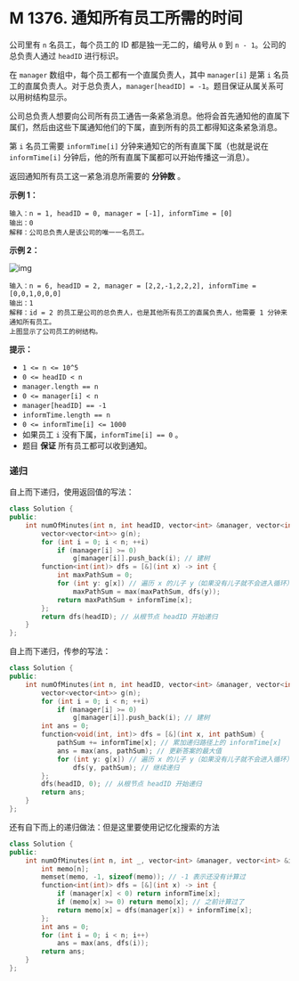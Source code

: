 # M 1376. 通知所有员工所需的时间

公司里有 `n` 名员工，每个员工的 ID 都是独一无二的，编号从 `0` 到 `n - 1`。公司的总负责人通过 `headID` 进行标识。

在 `manager` 数组中，每个员工都有一个直属负责人，其中 `manager[i]` 是第 `i` 名员工的直属负责人。对于总负责人，`manager[headID] = -1`。题目保证从属关系可以用树结构显示。

公司总负责人想要向公司所有员工通告一条紧急消息。他将会首先通知他的直属下属们，然后由这些下属通知他们的下属，直到所有的员工都得知这条紧急消息。

第 `i` 名员工需要 `informTime[i]` 分钟来通知它的所有直属下属（也就是说在 `informTime[i]` 分钟后，他的所有直属下属都可以开始传播这一消息）。

返回通知所有员工这一紧急消息所需要的 **分钟数** 。

 

**示例 1：**

```
输入：n = 1, headID = 0, manager = [-1], informTime = [0]
输出：0
解释：公司总负责人是该公司的唯一一名员工。
```

**示例 2：**

![img](https://assets.leetcode-cn.com/aliyun-lc-upload/uploads/2020/03/08/graph.png)

```
输入：n = 6, headID = 2, manager = [2,2,-1,2,2,2], informTime = [0,0,1,0,0,0]
输出：1
解释：id = 2 的员工是公司的总负责人，也是其他所有员工的直属负责人，他需要 1 分钟来通知所有员工。
上图显示了公司员工的树结构。
```

 

**提示：**

- `1 <= n <= 10^5`
- `0 <= headID < n`
- `manager.length == n`
- `0 <= manager[i] < n`
- `manager[headID] == -1`
- `informTime.length == n`
- `0 <= informTime[i] <= 1000`
- 如果员工 `i` 没有下属，`informTime[i] == 0` 。
- 题目 **保证** 所有员工都可以收到通知。



### 递归

自上而下递归，使用返回值的写法：

```cpp
class Solution {
public:
    int numOfMinutes(int n, int headID, vector<int> &manager, vector<int> &informTime) {
        vector<vector<int>> g(n);
        for (int i = 0; i < n; ++i)
            if (manager[i] >= 0)
                g[manager[i]].push_back(i); // 建树
        function<int(int)> dfs = [&](int x) -> int {
            int maxPathSum = 0;
            for (int y: g[x]) // 遍历 x 的儿子 y（如果没有儿子就不会进入循环）
                maxPathSum = max(maxPathSum, dfs(y));
            return maxPathSum + informTime[x];
        };
        return dfs(headID); // 从根节点 headID 开始递归
    }
};
```

自上而下递归，传参的写法：

```cpp
class Solution {
public:
    int numOfMinutes(int n, int headID, vector<int> &manager, vector<int> &informTime) {
        vector<vector<int>> g(n);
        for (int i = 0; i < n; ++i)
            if (manager[i] >= 0)
                g[manager[i]].push_back(i); // 建树
        int ans = 0;
        function<void(int, int)> dfs = [&](int x, int pathSum) {
            pathSum += informTime[x]; // 累加递归路径上的 informTime[x]
            ans = max(ans, pathSum); // 更新答案的最大值
            for (int y: g[x]) // 遍历 x 的儿子 y（如果没有儿子就不会进入循环）
                dfs(y, pathSum); // 继续递归
        };
        dfs(headID, 0); // 从根节点 headID 开始递归
        return ans;
    }
};
```

还有自下而上的递归做法：但是这里要使用记忆化搜索的方法

```cpp
class Solution {
public:
    int numOfMinutes(int n, int _, vector<int> &manager, vector<int> &informTime) {
        int memo[n];
        memset(memo, -1, sizeof(memo)); // -1 表示还没有计算过
        function<int(int)> dfs = [&](int x) -> int {
            if (manager[x] < 0) return informTime[x];
            if (memo[x] >= 0) return memo[x]; // 之前计算过了
            return memo[x] = dfs(manager[x]) + informTime[x];
        };
        int ans = 0;
        for (int i = 0; i < n; i++)
            ans = max(ans, dfs(i));
        return ans;
    }
};
```

